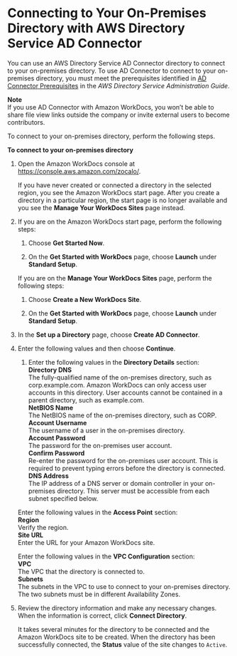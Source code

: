 # Connecting to Your On\-Premises Directory with AWS Directory Service AD Connector<a name="connect_directory_connector"></a>

You can use an AWS Directory Service AD Connector directory to connect to your on\-premises directory\. To use AD Connector to connect to your on\-premises directory, you must meet the prerequisites identified in [AD Connector Prerequisites](http://docs.aws.amazon.com/directoryservice/latest/admin-guide/connect_prereq.html) in the *AWS Directory Service Administration Guide*\.

**Note**  
If you use AD Connector with Amazon WorkDocs, you won’t be able to share file view links outside the company or invite external users to become contributors\.

To connect to your on\-premises directory, perform the following steps\.

**To connect to your on\-premises directory**

1. Open the Amazon WorkDocs console at [https://console\.aws\.amazon\.com/zocalo/](https://console.aws.amazon.com/zocalo/)\.

   If you have never created or connected a directory in the selected region, you see the Amazon WorkDocs start page\. After you create a directory in a particular region, the start page is no longer available and you see the **Manage Your WorkDocs Sites** page instead\.

1. If you are on the Amazon WorkDocs start page, perform the following steps:

   1. Choose **Get Started Now**\.

   1. On the **Get Started with WorkDocs** page, choose **Launch** under **Standard Setup**\.

   If you are on the **Manage Your WorkDocs Sites** page, perform the following steps:

   1. Choose **Create a New WorkDocs Site**\.

   1. On the **Get Started with WorkDocs** page, choose **Launch** under **Standard Setup**\.

1. In the **Set up a Directory** page, choose **Create AD Connector**\.

1. Enter the following values and then choose **Continue**\.

   1. Enter the following values in the **Directory Details** section:  
**Directory DNS**  
The fully\-qualified name of the on\-premises directory, such as corp\.example\.com\. Amazon WorkDocs can only access user accounts in this directory\. User accounts cannot be contained in a parent directory, such as example\.com\.  
**NetBIOS Name**  
The NetBIOS name of the on\-premises directory, such as CORP\.  
**Account Username**  
The username of a user in the on\-premises directory\.   
**Account Password**  
The password for the on\-premises user account\.  
**Confirm Password**  
Re\-enter the password for the on\-premises user account\. This is required to prevent typing errors before the directory is connected\.  
**DNS Address**  
The IP address of a DNS server or domain controller in your on\-premises directory\. This server must be accessible from each subnet specified below\.

     Enter the following values in the **Access Point** section:  
**Region**  
Verify the region\.  
**Site URL**  
Enter the URL for your Amazon WorkDocs site\.

     Enter the following values in the **VPC Configuration** section:  
**VPC**  
The VPC that the directory is connected to\.  
**Subnets**  
The subnets in the VPC to use to connect to your on\-premises directory\. The two subnets must be in different Availability Zones\.

1. Review the directory information and make any necessary changes\. When the information is correct, click **Connect Directory**\.

   It takes several minutes for the directory to be connected and the Amazon WorkDocs site to be created\. When the directory has been successfully connected, the **Status** value of the site changes to `Active`\.